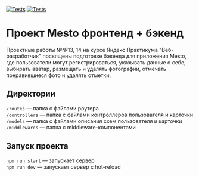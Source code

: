 [![Tests](https://github.com/Evgenia-N/express-mesto-gha/actions/workflows/tests-13-sprint.yml/badge.svg)](https://github.com/Evgenia-N/express-mesto-gha/actions/workflows/tests-13-sprint.yml) [![Tests](https://github.com/Evgenia-N/express-mesto-gha/actions/workflows/tests-14-sprint.yml/badge.svg)](https://github.com/Evgenia-N/express-mesto-gha/actions/workflows/tests-14-sprint.yml)

# Проект Mesto фронтенд + бэкенд

Проектные работы №№13, 14 на курсе Яндекс Практикума "Веб-разработчик" посвящены подготовке бэкенда для приложения Mesto,
где пользователи могут регистрироваться, указывать данные о себе, выбирать аватар, 
размещать и удалять фотографии, отмечать понравившиеся фото и удалять отметки.

## Директории

`/routes` — папка с файлами роутера  
`/controllers` — папка с файлами контроллеров пользователя и карточки   
`/models` — папка с файлами описания схем пользователя и карточки  
`/middlewares` — папка с middleware-компонентами
  
## Запуск проекта

`npm run start` — запускает сервер   
`npm run dev` — запускает сервер с hot-reload

